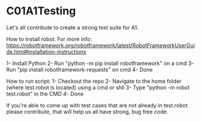 # C01A1Testing

Let's all contribute to create a strong test suite for A1.

How to install robot.
For more info:
https://robotframework.org/robotframework/latest/RobotFrameworkUserGuide.html#installation-instructions

1- Install Python
2- Run "python -m pip install robotframework" on a cmd
3- Run "pip install robotframework-requests" on cmd
4- Done

How to run script:
1- Checkout the repo
2- Navigate to the home folder (where test.robot is located) using a cmd or shll
3- Type "python -m robot test.robot" in the CMD
4- Done

If you're able to come up with test cases that are not already in test.robot please contribute, that will help us all have strong, bug free code.